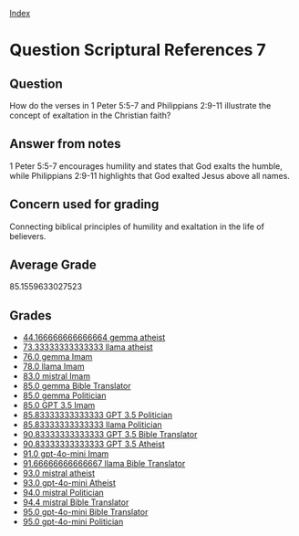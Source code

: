 
[Index](../../index.md)
# Question Scriptural References 7
## Question
How do the verses in 1 Peter 5:5-7 and Philippians 2:9-11 illustrate the concept of exaltation in the Christian faith?

## Answer from notes
1 Peter 5:5-7 encourages humility and states that God exalts the humble, while Philippians 2:9-11 highlights that God exalted Jesus above all names.

## Concern used for grading
Connecting biblical principles of humility and exaltation in the life of believers.

## Average Grade
85.1559633027523

## Grades
 * [44.166666666666664 gemma atheist](../answers/gemma_atheist/Scriptural_References_7.md)
 * [73.33333333333333 llama atheist](../answers/llama_atheist/Scriptural_References_7.md)
 * [76.0 gemma Imam](../answers/gemma_Imam/Scriptural_References_7.md)
 * [78.0 llama Imam](../answers/llama_Imam/Scriptural_References_7.md)
 * [83.0 mistral Imam](../answers/mistral_Imam/Scriptural_References_7.md)
 * [85.0 gemma Bible Translator](../answers/gemma_Bible_Translator/Scriptural_References_7.md)
 * [85.0 gemma Politician](../answers/gemma_Politician/Scriptural_References_7.md)
 * [85.0 GPT 3.5 Imam](../answers/GPT_3.5_Imam/Scriptural_References_7.md)
 * [85.83333333333333 GPT 3.5 Politician](../answers/GPT_3.5_Politician/Scriptural_References_7.md)
 * [85.83333333333333 llama Politician](../answers/llama_Politician/Scriptural_References_7.md)
 * [90.83333333333333 GPT 3.5 Bible Translator](../answers/GPT_3.5_Bible_Translator/Scriptural_References_7.md)
 * [90.83333333333333 GPT 3.5 Atheist](../answers/GPT_3.5_Atheist/Scriptural_References_7.md)
 * [91.0 gpt-4o-mini Imam](../answers/gpt-4o-mini_Imam/Scriptural_References_7.md)
 * [91.66666666666667 llama Bible Translator](../answers/llama_Bible_Translator/Scriptural_References_7.md)
 * [93.0 mistral atheist](../answers/mistral_atheist/Scriptural_References_7.md)
 * [93.0 gpt-4o-mini Atheist](../answers/gpt-4o-mini_Atheist/Scriptural_References_7.md)
 * [94.0 mistral Politician](../answers/mistral_Politician/Scriptural_References_7.md)
 * [94.4 mistral Bible Translator](../answers/mistral_Bible_Translator/Scriptural_References_7.md)
 * [95.0 gpt-4o-mini Bible Translator](../answers/gpt-4o-mini_Bible_Translator/Scriptural_References_7.md)
 * [95.0 gpt-4o-mini Politician](../answers/gpt-4o-mini_Politician/Scriptural_References_7.md)
